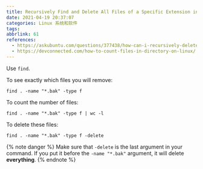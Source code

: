 ```yaml
---
title: Recursively Find and Delete All Files of a Specific Extension in the Current Directory
date: 2021-04-19 20:37:07
categories: Linux 系统和软件
tags:
abbrlink: 61
references:
  - https://askubuntu.com/questions/377438/how-can-i-recursively-delete-all-files-of-a-specific-extension-in-the-current-di
  - https://devconnected.com/how-to-count-files-in-directory-on-linux/
---
```

Use `find`.

To see exactly which files you will remove:

```
find . -name "*.bak" -type f
```

To count the number of files:

```
find . -name "*.bak" -type f | wc -l
```

To delete these files:

```
find . -name "*.bak" -type f -delete
```

{% note danger %}
Make sure that `-delete` is the last argument in your command. If you put it before the `-name "*.bak"` argument, it will delete **everything**.
{% endnote %}
